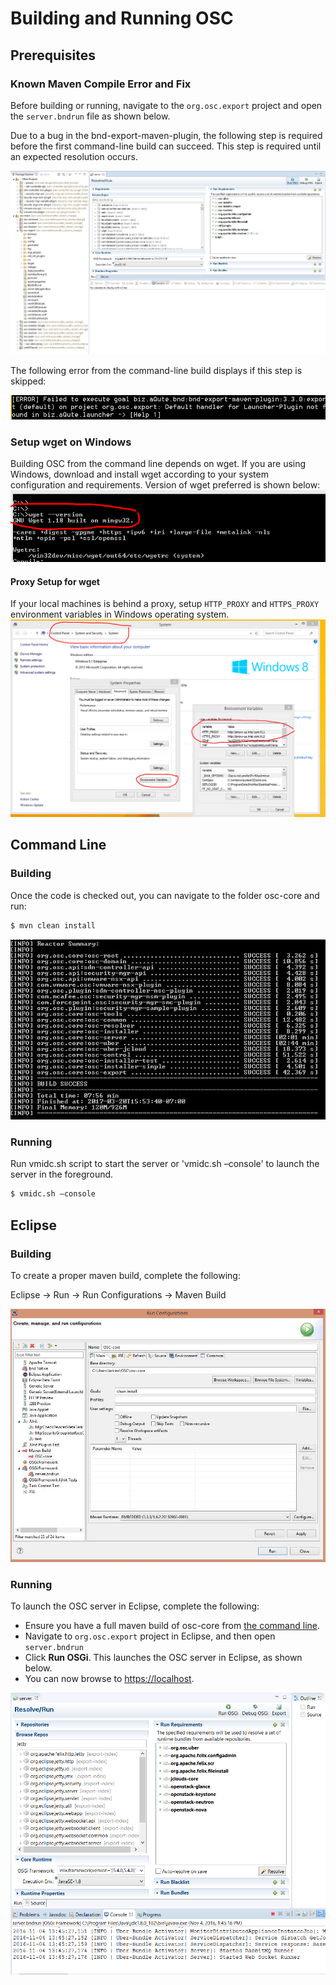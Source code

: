 # Building and Running OSC

## Prerequisites

### Known Maven Compile Error and Fix
Before building or running, navigate to the `org.osc.export` project and open the `server.bndrun` file as shown below.

Due to a bug in the bnd-export-maven-plugin, the following step is required before the first command-line build can succeed. This step is required until an expected resolution occurs.

![](images/server_bndrun.JPG)

The following error from the command-line build displays if this step is skipped:

![](images/error_cli.png)

### Setup wget on Windows
Building OSC from the command line depends on wget. If you are using Windows, download and install wget according to your system configuration and requirements.
Version of wget preferred is shown below:  
![](images/wget-version.png)
#### Proxy Setup for wget
If your local machines is behind a proxy, setup `HTTP_PROXY` and `HTTPS_PROXY` environment variables in Windows operating system.
![](images/wget-proxy.png)  


## Command Line
### Building
Once the code is checked out, you can navigate to the folder osc-core and run:
```sh
$ mvn clean install
```

![](images/cli_build.JPG)

### Running
Run vmidc.sh script to start the server or 'vmidc.sh –console' to launch the server in the foreground.
```sh
$ vmidc.sh –console
```

## Eclipse
### Building

To create a proper maven build, complete the following:

Eclipse -> Run -> Run Configurations -> Maven Build

![](images/clean_install.jpg)

### Running

To launch the OSC server in Eclipse, complete the following:

- Ensure you have a full maven build of osc-core from [the command line](#building).
- Navigate to `org.osc.export` project in Eclipse, and then open `server.bndrun`
- Click **Run OSGi**. This launches the OSC server in Eclipse, as shown below.
- You can now browse to [https://localhost](https://localhost).

![](images/running_osgi.png)
